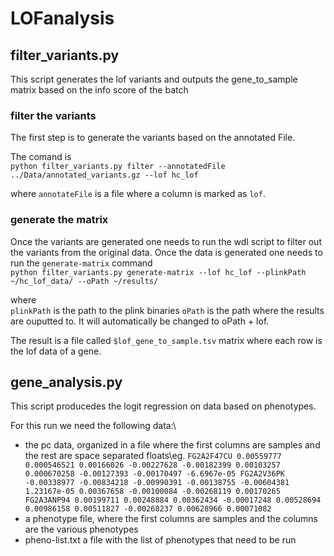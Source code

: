 # LOFanalysis

## filter_variants.py

This script generates the lof variants and outputs the gene_to_sample matrix based on the info score of the batch

### filter the variants
The first step is to generate the variants based on the annotated File.

The comand is \
`python filter_variants.py filter --annotatedFile ../Data/annotated_variants.gz --lof hc_lof`

where `annotateFile` is a file where a column is marked as `lof`.

### generate the matrix
Once the variants are generated one needs to run the wdl script to filter out the variants from the original data. Once the data is generated one needs to run the `generate-matrix` command\
`python filter_variants.py generate-matrix --lof hc_lof --plinkPath ~/hc_lof_data/ --oPath ~/results/`

where\
`plinkPath` is the path to the plink binaries
`oPath` is the path where the results are ouputted to. It will automatically be changed to oPath + lof.

The result is a file called `$lof_gene_to_sample.tsv` matrix where each row is the lof data of a gene.

## gene_analysis.py

This script producedes the logit regression on data based on phenotypes.

For this run we need the following data:\
* the pc data, organized in a file where the first columns are samples and the rest are space separated floats\eg.
`FG2A2F47CU 0.00559777 0.000546521 0.00166026 -0.00227628 -0.00182399 0.00103257 0.000670258 -0.00127393 -0.00170497 -6.6967e-05
FG2A2V36PK -0.00338977 -0.00834218 -0.00990391 -0.00138755 -0.00604381 1.23167e-05 0.00367658 -0.00100084 -0.00268119 0.00170265
FG2A3ANP94 0.00199711 0.00248884 0.00362434 -0.00017248 0.00528694 0.00986158 0.00511827 -0.00268237 0.00628966 0.00071082`
* a phenotype file, where the first columns are samples and the columns are the various phenotypes 
* pheno-list.txt a file with the list of phenotypes that need to be run 